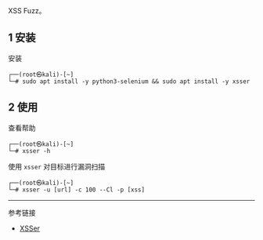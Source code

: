 XSS Fuzz。

## 1 安装

安装

```shell
┌──(root㉿kali)-[~]
└─# sudo apt install -y python3-selenium && sudo apt install -y xsser
```

## 2 使用

查看帮助

```shell
┌──(root㉿kali)-[~]
└─# xsser -h
```

使用 `xsser` 对目标进行漏洞扫描

```shell
┌──(root㉿kali)-[~]
└─# xsser -u [url] -c 100 --Cl -p [xss]
```

---

参考链接

- [XSSer](https://www.kali.org/tools/xsser/)
